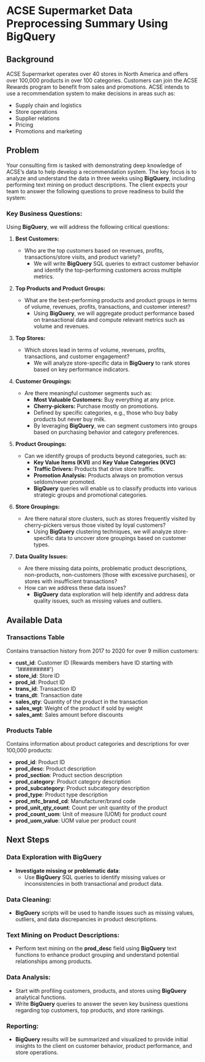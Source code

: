 # ACSE Supermarket Data Preprocessing Summary Using BigQuery

## Background
ACSE Supermarket operates over 40 stores in North America and offers over 100,000 products in over 100 categories. Customers can join the ACSE Rewards program to benefit from sales and promotions. ACSE intends to use a recommendation system to make decisions in areas such as:

- Supply chain and logistics
- Store operations
- Supplier relations
- Pricing
- Promotions and marketing

## Problem
Your consulting firm is tasked with demonstrating deep knowledge of ACSE’s data to help develop a recommendation system. The key focus is to analyze and understand the data in three weeks using **BigQuery**, including performing text mining on product descriptions. The client expects your team to answer the following questions to prove readiness to build the system:

### Key Business Questions:
Using **BigQuery**, we will address the following critical questions:

1. **Best Customers:**
   - Who are the top customers based on revenues, profits, transactions/store visits, and product variety?
     - We will write **BigQuery** SQL queries to extract customer behavior and identify the top-performing customers across multiple metrics.

2. **Top Products and Product Groups:**
   - What are the best-performing products and product groups in terms of volume, revenues, profits, transactions, and customer interest?
     - Using **BigQuery**, we will aggregate product performance based on transactional data and compute relevant metrics such as volume and revenues.

3. **Top Stores:**
   - Which stores lead in terms of volume, revenues, profits, transactions, and customer engagement?
     - We will analyze store-specific data in **BigQuery** to rank stores based on key performance indicators.

4. **Customer Groupings:**
   - Are there meaningful customer segments such as:
     - **Most Valuable Customers:** Buy everything at any price.
     - **Cherry-pickers:** Purchase mostly on promotions.
     - Defined by specific categories, e.g., those who buy baby products but never buy milk.
     - By leveraging **BigQuery**, we can segment customers into groups based on purchasing behavior and category preferences.

5. **Product Groupings:**
   - Can we identify groups of products beyond categories, such as:
     - **Key Value Items (KVI)** and **Key Value Categories (KVC)**
     - **Traffic Drivers:** Products that drive store traffic.
     - **Promotion Analysis:** Products always on promotion versus seldom/never promoted.
     - **BigQuery** queries will enable us to classify products into various strategic groups and promotional categories.

6. **Store Groupings:**
   - Are there natural store clusters, such as stores frequently visited by cherry-pickers versus those visited by loyal customers?
     - Using **BigQuery** clustering techniques, we will analyze store-specific data to uncover store groupings based on customer types.

7. **Data Quality Issues:**
   - Are there missing data points, problematic product descriptions, non-products, non-customers (those with excessive purchases), or stores with insufficient transactions?
   - How can we address these data issues?
     - **BigQuery** data exploration will help identify and address data quality issues, such as missing values and outliers.

## Available Data

### Transactions Table
Contains transaction history from 2017 to 2020 for over 9 million customers:
- **cust_id**: Customer ID (Rewards members have ID starting with '1#########')
- **store_id**: Store ID
- **prod_id**: Product ID
- **trans_id**: Transaction ID
- **trans_dt**: Transaction date
- **sales_qty**: Quantity of the product in the transaction
- **sales_wgt**: Weight of the product if sold by weight
- **sales_amt**: Sales amount before discounts

### Products Table
Contains information about product categories and descriptions for over 100,000 products:
- **prod_id**: Product ID
- **prod_desc**: Product description
- **prod_section**: Product section description
- **prod_category**: Product category description
- **prod_subcategory**: Product subcategory description
- **prod_type**: Product type description
- **prod_mfc_brand_cd**: Manufacturer/brand code
- **prod_unit_qty_count**: Count per unit quantity of the product
- **prod_count_uom**: Unit of measure (UOM) for product count
- **prod_uom_value**: UOM value per product count

## Next Steps

### Data Exploration with BigQuery
- **Investigate missing or problematic data**:
  - Use **BigQuery** SQL queries to identify missing values or inconsistencies in both transactional and product data.
  
### Data Cleaning:
- **BigQuery** scripts will be used to handle issues such as missing values, outliers, and data discrepancies in product descriptions.

### Text Mining on Product Descriptions:
- Perform text mining on the **prod_desc** field using **BigQuery** text functions to enhance product grouping and understand potential relationships among products.

### Data Analysis:
- Start with profiling customers, products, and stores using **BigQuery** analytical functions.
- Write **BigQuery** queries to answer the seven key business questions regarding top customers, top products, and store rankings.

### Reporting:
- **BigQuery** results will be summarized and visualized to provide initial insights to the client on customer behavior, product performance, and store operations.
